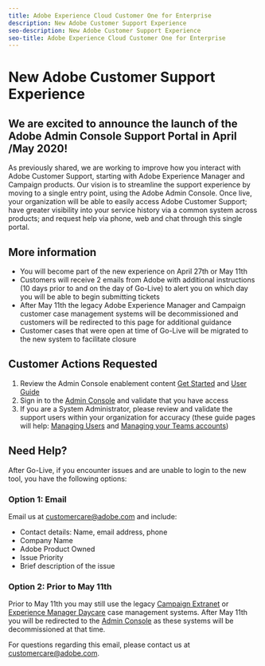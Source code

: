 ```yaml
---
title: Adobe Experience Cloud Customer One for Enterprise
description: New Adobe Customer Support Experience
seo-description: New Adobe Customer Support Experience
seo-title: Adobe Experience Cloud Customer One for Enterprise
---
```


# New Adobe Customer Support Experience

## We are excited to announce the launch of the Adobe Admin Console Support Portal in April /May 2020!  

As previously shared, we are working to improve how you interact with Adobe Customer Support, starting with Adobe Experience Manager and Campaign products. Our vision is to streamline the support experience by moving to a single entry point, using the Adobe Admin Console. Once live, your organization will be able to easily access Adobe Customer Support; have greater visibility into your service history via a common system across products; and request help via phone, web and chat through this single portal.

## More information

* You will become part of the new experience on April 27th or May 11th
* Customers will receive 2 emails from Adobe with additional instructions (10 days prior to and on the day of Go-Live) to alert you on which day you will be able to begin submitting tickets
* After May 11th the legacy Adobe Experience Manager and Campaign customer case management systems will be decommissioned and customers will be redirected to this page for additional guidance
* Customer cases that were open at time of Go-Live will be migrated to the new system to facilitate closure

## Customer Actions Requested

1. Review the Admin Console enablement content [Get Started](https://helpx.adobe.com/enterprise/get-started.html) and [User Guide](https://helpx.adobe.com/enterprise/managing/user-guide.html)
1. Sign in to the [Admin Console](https://adminconsole.adobe.com/) and validate that you have access
1. If you are a System Administrator, please review and validate the support users within your organization for accuracy (these guide pages will help: [Managing Users](https://helpx.adobe.com/enterprise/using/users.html) and [Managing your Teams accounts](https://helpx.adobe.com/enterprise/using/accounts.html))

## Need Help?

After Go-Live, if you encounter issues and are unable to login to the new tool, you have the following  options:

### Option 1: Email

Email us at [customercare@adobe.com](mailto:customercare@adobe.com) and include:

* Contact details: Name, email address, phone
* Company Name
* Adobe Product Owned
* Issue Priority
* Brief description of the issue

### Option 2: Prior to May 11th

Prior to May 11th you may still use the legacy [Campaign Extranet](https://support.neolane.net/webApp/extranetLogin) or [Experience Manager Daycare](https://daycare.day.com/home.html) case management systems.  After May 11th you will be redirected to the [Admin Console](https://adminconsole.adobe.com/) as these systems will be decommissioned at that time.


For questions regarding this email, please contact us at [customercare@adobe.com](mailto:customercare@adobe.com).
